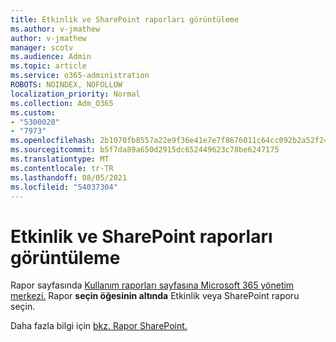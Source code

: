 ```yaml
---
title: Etkinlik ve SharePoint raporları görüntüleme
ms.author: v-jmathew
author: v-jmathew
manager: scotv
ms.audience: Admin
ms.topic: article
ms.service: o365-administration
ROBOTS: NOINDEX, NOFOLLOW
localization_priority: Normal
ms.collection: Adm_O365
ms.custom:
- "5300020"
- "7973"
ms.openlocfilehash: 2b1070fb8557a22e9f36e41e7e7f8676011c64cc092b2a52f24339b49df41453
ms.sourcegitcommit: b5f7da89a650d2915dc652449623c78be6247175
ms.translationtype: MT
ms.contentlocale: tr-TR
ms.lasthandoff: 08/05/2021
ms.locfileid: "54037304"
---
```

# <a name="view-reports-on-sharepoint-activity-and-usage"></a>Etkinlik ve SharePoint raporları görüntüleme

Rapor sayfasında [Kullanım raporları sayfasına Microsoft 365 yönetim merkezi.](https://admin.microsoft.com/AdminPortal/Home) Rapor **seçin öğesinin altında** Etkinlik veya SharePoint raporu seçin.

Daha fazla bilgi için [bkz. Rapor SharePoint.](https://go.microsoft.com/fwlink/?linkid=875240)
